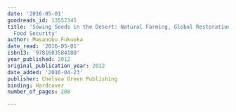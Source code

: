 ```yaml
---
date: '2016-05-01'
goodreads_id: 13552345
title: 'Sowing Seeds in the Desert: Natural Farming, Global Restoration, and Ultimate
  Food Security'
author: Masanobu Fukuoka
date_read: '2016-05-01'
isbn13: '9781603584180'
year_published: 2012
original_publication_year: 2012
date_added: '2016-04-23'
publisher: Chelsea Green Publishing
binding: Hardcover
number_of_pages: 208

---
```

